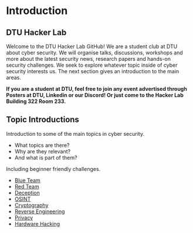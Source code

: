 # Introduction

## DTU Hacker Lab
Welcome to the DTU Hacker Lab GitHub! We are a student club at DTU about cyber security.
We will organise talks, discussions, workshops and more about the latest security news, research papers and hands-on security challenges.
We seek to explore whatever topic inside of cyber security interests us. The next section gives an introduction to the main areas.

**If you are a student at DTU, feel free to join any event advertised through Posters at DTU, Linkedin or our Discord! Or just come to the Hacker Lab Building 322 Room 233.**

## Topic Introductions
Introduction to some of the main topics in cyber security. 
- What topics are there? 
- Why are they relevant? 
- And what is part of them? 

Including beginner friendly challenges. 

- [Blue Team](topics/blue_team.md)
- [Red Team](topics/red_team.md)
- [Deception](topics/deception.md)
- [OSINT](topics/osint.md)
- [Cryptography](topics/cryptography.md)
- [Reverse Engineering](topics/reversing.md)
- [Privacy](topics/privacy.md)
- [Hardware Hacking](topics/hardware_hacking.md)